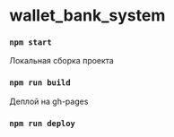 # wallet_bank_system

### `npm start`

Локальная сборка проекта

### `npm run build`

Деплой на gh-pages

### `npm run deploy`
